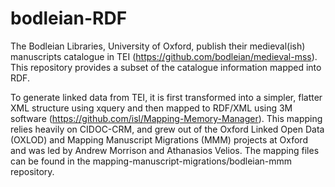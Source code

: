 # bodleian-RDF
The Bodleian Libraries, University of Oxford, publish their medieval(ish) manuscripts catalogue in TEI (https://github.com/bodleian/medieval-mss). This repository provides a subset of the catalogue information mapped into RDF.

To generate linked data from TEI, it is first transformed into a simpler, flatter XML structure using xquery and then mapped to RDF/XML using 3M software (https://github.com/isl/Mapping-Memory-Manager). This mapping relies heavily on CIDOC-CRM, and grew out of the Oxford Linked Open Data (OXLOD) and Mapping Manuscript Migrations (MMM) projects at Oxford and was led by Andrew Morrison and Athanasios Velios. The mapping files can be found in the mapping-manuscript-migrations/bodleian-mmm repository.
